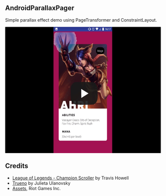 ## AndroidParallaxPager

Simple parallax effect demo using PageTransformer and ConstraintLayout.

<p align="center">
  <a href="https://vimeo.com/292723496">
    <img align="middle" src="screenshot-min.jpg" width="640" height="410">
  </a>
</p>


## Credits

- [League of Legends - Champion Scroller](https://dribbble.com/shots/3313760-League-of-Legends-Champion-Scroller) by Travis Howell
- [Trueno](https://fontlibrary.org/de/font/trueno) by Julieta Ulanovsky
- [Assets](http://leagueoflegends.wikia.com), Riot Games Inc.
